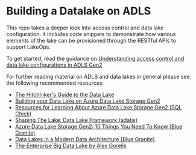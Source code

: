 # Building a Datalake on ADLS
This repo takes a deeper look into access control and data lake configuration. It includes code snippets to demonstrate how various elements of the lake can be provisioned through the RESTful APIs to support LakeOps.

To get started, read the guidance on [Understanding access control and data lake configurations in ADLS Gen2](./Understanding%20access%20control%20and%20data%20lake%20configurations%20in%20ADLS%20Gen2.md)

For further reading material on ADLS and data lakes in general please see the following recommended resources:

- [The Hitchhiker's Guide to the Data Lake](https://github.com/rukmani-msft/adlsguidancedoc/blob/master/Hitchhikers_Guide_to_the_Datalake.md)
- [Building your Data Lake on Azure Data Lake Storage Gen2](https://cloudblogs.microsoft.com/industry-blog/en-gb/technetuk/2020/04/09/building-your-data-lake-on-azure-data-lake-storage-gen2-part-1/)
- [Resources for Learning About Azure Data Lake Storage Gen2 (SQL Chick)](https://www.sqlchick.com/entries/tag/Data+Lake)
- [Shaping The Lake: Data Lake Framework (adatis)](https://adatis.co.uk/Shaping-The-Lake-Data-Lake-Framework/)
- [Azure Data Lake Storage Gen2: 10 Things You Need To Know (Blue Granite)](https://www.blue-granite.com/blog/10-things-to-know-about-azure-data-lake-storage-gen2)
- [Data Lakes in a Modern Data Architecture (Blue Granite)](https://www.blue-granite.com/data-lakes-in-a-modern-data-architecture-ebook?hsCtaTracking=c0728483-b2a2-4f72-9896-ce9e3d31e873%7C3f7659e5-11e0-4467-b25b-68482ee4fdbe)
- [The Enterprise Big Data Lake by Alex Gorelik](https://www.amazon.co.uk/Enterprise-Big-Data-Lake/dp/1491931558)
